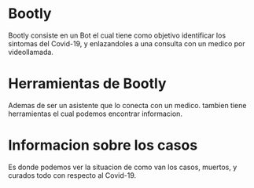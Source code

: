 # Bootly
Bootly consiste en un Bot el cual tiene como objetivo identificar los sintomas del Covid-19, y enlazandoles a una consulta con un medico por videollamada. 
# Herramientas de Bootly
Ademas de ser un asistente que lo conecta con un medico. tambien tiene herramientas el cual podemos encontrar informacion.
# Informacion sobre los casos
Es donde podemos ver la situacion de como van los casos, muertos, y curados todo con respecto al Covid-19.
